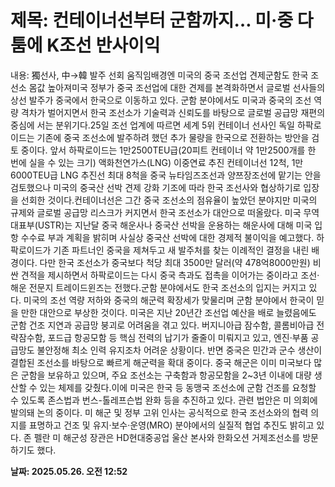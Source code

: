 # **제목: 컨테이너선부터 군함까지… 미·중 다툼에 K조선 반사이익**

  내용: 獨선사, 中→韓 발주 선회 움직임배경엔 미국의 중국 조선업 견제군함도 한국 조선소 몸값 높아져미국 정부가 중국 조선업에 대한 견제를 본격화하면서 글로벌 선사들의 상선 발주가 중국에서 한국으로 이동하고 있다. 군함 분야에서도 미국과 중국의 조선 역량 격차가 벌어지면서 한국 조선소가 기술력과 신뢰도를 바탕으로 글로벌 공급망 재편의 중심에 서는 분위기다.25일 조선 업계에 따르면 세계 5위 컨테이너 선사인 독일 하팍로이드는 기존에 중국 조선소에 발주하려 했던 추가 물량을 한국으로 전환하는 방안을 검토 중이다. 앞서 하팍로이드는 1만2500TEU급(20피트 컨테이너 약 1만2500개를 한 번에 실을 수 있는 크기) 액화천연가스(LNG) 이중연료 추진 컨테이너선 12척, 1만6000TEU급 LNG 추진선 최대 8척을 중국 뉴타임즈조선과 양쯔장조선에 맡기는 안을 검토했으나 미국의 중국산 선박 견제 강화 기조에 따라 한국 조선사와 협상하기로 입장을 선회한 것이다.컨테이너선은 그간 중국 조선소의 점유율이 높았던 분야지만 미국의 규제와 글로벌 공급망 리스크가 커지면서 한국 조선소가 대안으로 떠올랐다. 미국 무역대표부(USTR)는 지난달 중국 해운사나 중국산 선박을 운용하는 해운사에 대해 미국 입항 수수료 부과 계획을 밝히며 사실상 중국산 선박에 대한 경제적 불이익을 예고했다. 하팍로이드가 기존 파트너인 중국을 제쳐두고 새 발주처를 찾는 이례적인 결정을 내린 배경이다. 다만 한국 조선소가 중국보다 척당 최대 3500만 달러(약 478억8000만원) 비싼 견적을 제시하면서 하팍로이드는 다시 중국 측과도 접촉을 이어가는 중이라고 조선·해운 전문지 트레이드윈즈는 전했다.군함 분야에서도 한국 조선소의 입지는 커지고 있다. 미국의 조선 역량 저하와 중국의 해군력 확장세가 맞물리며 군함 분야에서 한국이 믿을 만한 대안으로 부상한 것이다. 미국은 지난 20년간 조선업 예산을 배로 늘렸음에도 군함 건조 지연과 공급망 붕괴로 어려움을 겪고 있다. 버지니아급 잠수함, 콜롬비아급 전략잠수함, 포드급 항공모함 등 핵심 전력의 납기가 줄줄이 미뤄지고 있고, 엔진·부품 공급망도 불안정해 최소 인력 유지조차 어려운 상황이다. 반면 중국은 민간과 군수 생산이 결합된 조선소를 바탕으로 빠르게 해군력을 확대 중이다. 중국 해군은 이미 미국보다 많은 군함을 보유하고 있으며, 주요 조선소는 구축함과 항공모함을 2~3년 이내에 대량 생산할 수 있는 체제를 갖췄다.이에 미국은 한국 등 동맹국 조선소에 군함 건조를 요청할 수 있도록 존스법과 번스-톨레프슨법 완화 등을 추진하고 있다. 관련 법안은 미 의회에 발의돼 논의 중이다. 미 해군 및 정부 고위 인사는 공식적으로 한국 조선소와의 협력 의지를 표명하고 건조 및 유지·보수·운영(MRO) 분야에서의 실질적 협업 추진도 밝히고 있다. 존 펠란 미 해군성 장관은 HD현대중공업 울산 본사와 한화오션 거제조선소를 방문하기도 했다.

  **날짜: 2025.05.26. 오전 12:52**